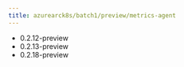 ```yaml
---
title: azurearck8s/batch1/preview/metrics-agent
---
```

- 0.2.12-preview
- 0.2.13-preview
- 0.2.18-preview
